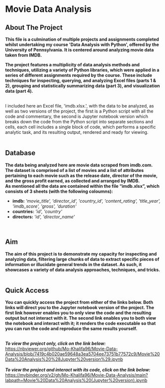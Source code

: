 # Movie Data Analysis

## About The Project 
**This file is a culmination of multiple projects and assignments completed whilst  undertaking my course 'Data Analysis with Python', 
offered by the University of Pennsylvania. It is centered around analyzing movie data taken from IMDB.**
<br> 

**The project features a multiplicity of data analysis methods and techniques, utilizing a variety of Python libraries, which were applied 
in a series of different assignments required by the course. These include techniques for inspecting, querying, and analyzing Excel 
files (parts 1 & 2), grouping and statistically summarizing data (part 3), and visualization data (part 4).**
<br>
<br>

I included here an Excel file, 'imdb.xlsx.', with the data to be analyzed, as well as two versions of the project, the first is a Python script 
with all the code and commentary, the second is Jupyter notebook version which breaks down the code from the Python script into separate sections
and cells, each cell includes a single block of code, which performs a specific analytic task, and its resulting output, rendered and ready for viewing.
<br>
<br>

## Database
**The data being analyzed here are movie data scraped from imdb.com. The dataset is comprised of a list of movies and a list of attributes 
pertaining to each movie such as the release date, director of the movie, and the gross profit earned, as collected and arranged by IMDB.**
<br>
**As mentioned all the data are contained within the file “imdb.xlsx”, which consists of 3 sheets (with the following coloumns):**
 * **imdb:** *'movie_title', 'director_id', 'country_id', 'content_rating', 'title_year', 'imdb_score', 'gross', 'duration'*
 * **countries:** *'id', 'country'*
 * **directors:** *'id', 'director_name'*
<br>

## Aim 
**The aim of this project is to demonstrate my capacity for inspecting and analyzing data, filtering large chunks of data to extract 
specific pieces of information or illucidate general trends in the dataset. As such, it showcases a variety of data analysis approaches,
techniques, and tricks.**
<br>
<br>

## Quick Access
**You can quickly access the project from either of the links below. Both links will direct you to the Jupyter notebook version of the project.
The first link however enables you to only view the code and the resulting output but not interact with it. The second link enables you to both 
view the notebook and interact with it; it renders the code executable so that you can run the code and reproduce the same results yourself.**  
<br>

***To view the project only, click on the link below:*** <br>
https://nbviewer.org/github/Mo-Khalifa96/Movie-Data-Analysis/blob/7419c4b020ae59648a3ea5704ee73751b77572c9/Movie%20Data%20Analysis%20%28Jupyter%20version%29.ipynb
<br>
<br>
***To view the project and interact with its code, click on the link below:*** <br>
https://mybinder.org/v2/gh/Mo-Khalifa96/Movie-Data-Analysis/main?labpath=Movie%20Data%20Analysis%20(Jupyter%20version).ipynb
<br>
